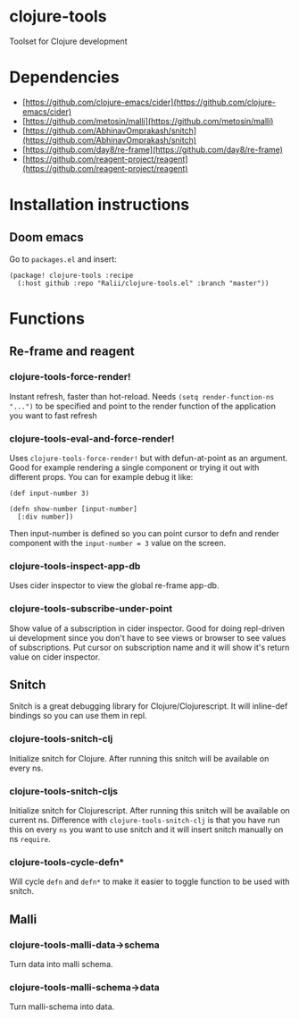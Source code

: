 # clojure-tools
Toolset for Clojure development

# Dependencies
- [https://github.com/clojure-emacs/cider](https://github.com/clojure-emacs/cider)
- [https://github.com/metosin/malli](https://github.com/metosin/malli)
- [https://github.com/AbhinavOmprakash/snitch](https://github.com/AbhinavOmprakash/snitch)
- [https://github.com/day8/re-frame](https://github.com/day8/re-frame)
- [https://github.com/reagent-project/reagent](https://github.com/reagent-project/reagent)

# Installation instructions

## Doom emacs
Go to `packages.el` and insert:

```
(package! clojure-tools :recipe
  (:host github :repo "Ralii/clojure-tools.el" :branch "master"))
```

# Functions

## Re-frame and reagent

### clojure-tools-force-render!
Instant refresh, faster than hot-reload. Needs `(setq render-function-ns "...")` to be specified and point to the render function of the application you want to fast refresh

### clojure-tools-eval-and-force-render!
Uses `clojure-tools-force-render!` but with defun-at-point as an argument. Good for example rendering a single component or trying it out with different props.
You can for example debug it like:

```
(def input-number 3)

(defn show-number [input-number]
  [:div number])
```

Then input-number is defined so you can point cursor to defn and render component with the `input-number = 3` value on the screen.

### clojure-tools-inspect-app-db
Uses cider inspector to view the global re-frame app-db.

### clojure-tools-subscribe-under-point
Show value of a subscription in cider inspector. Good for doing repl-driven ui development since you don't have to see views or browser to see values of subscriptions.
Put cursor on subscription name and it will show it's return value on cider inspector.

## Snitch
Snitch is a great debugging library for Clojure/Clojurescript. It will inline-def bindings so you can use them in repl.

### clojure-tools-snitch-clj
Initialize snitch for Clojure. After running this snitch will be available on every ns.

### clojure-tools-snitch-cljs
Initialize snitch for Clojurescript. After running this snitch will be available on current ns. Difference with `clojure-tools-snitch-clj` is that you have run this on every `ns` you want
to use snitch and it will insert snitch manually on ns `require`.

### clojure-tools-cycle-defn*
Will cycle `defn` and `defn*` to make it easier to toggle function to be used with snitch.

## Malli

### clojure-tools-malli-data->schema
Turn data into malli schema.

### clojure-tools-malli-schema->data
Turn malli-schema into data.
